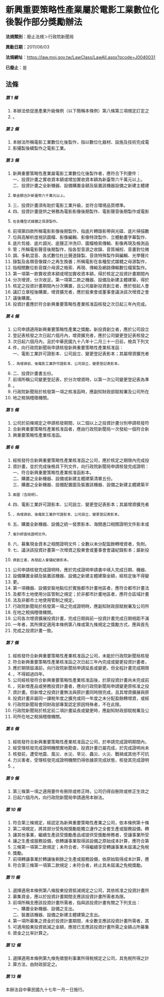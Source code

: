 # 新興重要策略性產業屬於電影工業數位化後製作部分獎勵辦法

**法規類別**：廢止法規＞行政院新聞局

**異動日期**：2011/06/03  

**法規網址**：https://law.moj.gov.tw/LawClass/LawAll.aspx?pcode=J0040031

**已廢止**：是



## 法條
##### 第 1 條
1. 本辦法依促進產業升級條例（以下簡稱本條例）第八條第三項規定訂定之
1. 。

##### 第 2 條
1. 本辦法所稱電影工業數位化後製作，指以數位化器材、設施及技術完成電
1. 影攝製後續製作之電影工業。

##### 第 3 條
1. 新興重要策略性產業屬電影工業數位化後製作者，應符合下列要件：  
一、投資計畫之實收資本額或增加實收資本額為新臺幣六千萬元以上。  
二、投資計畫之全新機器、設備購置金額及裝置該機器設備之新建主體建
1.     築金額合計新臺幣六千萬元以上。
1. 三、投資計畫須有助於電影工業升級，並符合環境品質標準。
1. 四、投資計畫提供之勞務為電影影像後期製作、電影聲音後期製作或電影
1.     在各種型式媒體之母源製作。
1. 前項第四款所稱電影影像後期製作，指底片轉錄影帶與光碟、底片掃描數
1. 位與高解析度視訊圖檔、影像編輯、影像特效製作、立體動畫字幕製作、
1. 底片剪接、底片調光、底聲正沖洗印、圖檔檢索傳輸、影像再現及檢測品
1. 管；所稱電影聲音後期製作，指各型音源之收錄、音質補校、音畫對位微
1. 調、多軌混音、各式數位杜比聲道錄製、音效特殊製作與編輯、光學聲片
1. 錄製及各類音像媒介之再生換置；所稱電影在各種型式媒體之母源製作，
1. 指相關數位影音媒介母源之檢索、再現、傳輸及網路傳輸數位檔案製作。
1. 第一項第一款實收資本額或增加實收資本額，得於核定之投資計畫期間內
1. 分次增資，分次收足。第一項第二款之機器、設備及新建主體建築，得於
1. 核定之投資計畫期間內分次購置，且公司屬新投資創立者，應於發起人會
1. 議訂立章程後購置，增資擴充者，應於股東會或董事會議決該次增資之會
1. 議後購置。
1. 投資計畫應於符合新興重要策略性產業核准函核發之次日起三年內完成。

##### 第 4 條
1. 公司申請適用新興重要策略性產業之獎勵，新投資創立者，應於公司設立
1. 登記表核發之次日起六個月內，增資擴充者，應於公司變更登記表核發之
1. 次日起六個月內，且於中華民國九十八年十二月三十一日前，檢具下列文
1. 件，向行政院新聞局申請核發新興重要策略性產業核准函：  
一、電影工業許可證影本、公司設立、變更登記表影本；其屬增資擴充者
1.     ，為增資前、後電影工業許可證影本、公司設立、變更登記表影本。
1. 二、投資計畫書五份。
1. 前項所稱公司變更登記表，於分次增資時，以第一次公司變更登記表為準
1. 。
1. 行政院新聞局於核發第一項之核准函時，應副知財政部賦稅署及公司所在
1. 地之稅捐稽徵機關。

##### 第 5 條
1. 公司於前條規定之申請核發期間，以二個以上之投資計畫分別申請核發符
1. 合新興重要策略性產業核准函者，應由行政院新聞局一次發給一個符合新
1. 興重要策略性產業核准函。

##### 第 6 條
1. 經核發符合新興重要策略性產業核准函之公司，應於核定之期限內完成投
1. 資計畫，並於完成後檢具下列文件，向行政院新聞局申請核發完成證明：  
一、符合新興重要策略性產業核准函影本。  
二、購置之全新機器、設備或新建主體建築清單五份。  
三、購置之全新機器、設備配置圖及裝置該機器、設備之新建主體建築平
1.     面圖（含說明）。
1. 四、電影工業許可證影本、公司設立、變更登記表影本；其屬增資擴充者
1.     ，為增資前、後電影工業許可證影本、公司設立、變更登記表影本。
1. 五、購置全新機器、設備之統一發票影本、海關進口相關證明文件影本或
1.     會計師查核證明文件。
1. 六、募集現金資本之相關證明文件；全數以未分配盈餘轉增資者，免附。
1. 七、議決該投資計畫第一次增資之股東會或董事會會議紀錄影本；屬新投
1.     資創立者，為發起人會議紀錄影本。
1. 公司申請核發完成證明時，應於完成證明申請書中填入完成日期、機器、
1. 設備購置金額及裝置該機器、設備之新建主體建築金額，經核定後不得變
1. 更。
1. 第一項機器、設備安裝地點位於實施都市計畫地區者，應符合都市計畫法
1. 及都市土地使用分區管制之規定；於非都市計畫地區者，應符合區域計畫
1. 法及非都市土地使用管制之規定。
1. 行政院新聞局於核發第一項之完成證明時，應副知財政部賦稅署及公司所
1. 在地之稅捐稽徵機關。
1. 公司各次增資擴展投資計畫，完成日期與前一投資計畫完成日期相距不滿
1. 一年者，其所擇定適用本條例第八條或第九條規定之獎勵方式，應與首先
1. 完成之投資計畫一致。

##### 第 7 條
1. 經核發符合新興重要策略性產業核准函之公司，未能於行政院新聞局核發
1. 符合新興重要策略性產業核准函之次日起三年內完成或變更投資計畫者，
1. 應於期限屆滿前，向行政院新聞局申請延長或變更。但全程計畫完成期限
1. ，不得超過四年。
1. 公司經核發符合新興重要策略性產業核准函後，於原投資計畫尚未完成前
1. ，另新增產品或勞務投資計畫者，應向行政院新聞局申請變更原核准之投
1. 資計畫。但新增之投資計畫無法與原計畫同時限完成，且其增資擴展與原
1. 投資計畫非屬同一課稅年度之擴充或同一年度之未分配盈餘轉增資，或經
1. 行政院新聞局會同財政部專案認定原因特殊者，不在此限。
1. 行政院新聞局於核定前二項計畫延長或變更時，應副知財政部賦稅署及公
1. 司所在地之稅捐稽徵機關。

##### 第 8 條
1. 經核發符合新興重要策略性產業核准函之公司，於申請完成證明期間內，
1. 經受理核發完成證明機關實地勘查，投資計畫已屬完成，於完成證明尚未
1. 核發前，遭受地震、風災、水災、旱災、蟲災、火災、戰禍或其他不可抗
1. 力災害者，受理核發完成證明機關仍得依據原完成狀態，核發其完成證明
1. 。

##### 第 9 條
1. 第三條第一項之適用要件有刪除或修正時，公司仍得自刪除或修正生效之
1. 日起六個月內，向行政院新聞局申請適用本辦法。

##### 第 10 條
1. 符合第三條規定，經認定為新興重要策略性產業之公司，依本條例第十條
1. 第二項規定，將其部分受免稅獎勵能獨立運作之全套生產或服務設備，轉
1. 讓其他事業，繼續生產該受獎勵產品或提供受獎勵勞務者，受讓事業所受
1. 讓之生產或服務設備，依轉讓事業取得該設備之原始成本計算，應符合第
1. 三條第一項第二款規定；未符合者，不得繼續享受轉讓事業未屆滿之免稅
1. 獎勵。
1. 前項轉讓事業於轉讓後剩餘之生產或服務設備，依原始取得成本計算，應
1. 符合第三條第一項第二款規定；未符合者，終止其未屆滿之免稅獎勵。

##### 第 11 條
1. 選擇適用本條例第八條股東投資抵減規定之公司，其依核准之投資計畫所
1. 募集資金，應以於投資計畫期間支應該投資計畫所需者為限。
1. 前項所稱支應該投資計畫所需者，指與該投資計畫有關之下列支出：  
一、購置全新機器、設備之支出。  
二、裝置該機器、設備之新建主體建築之支出。
1. 第一項所募集之資金於投資計畫期間，未全數支應該投資計畫所需者，其
1. 可適用股東投資抵減之金額，應按已支應該投資計畫所需之金額占所募集
1. 資金之比率計算之。

##### 第 12 條
1. 選擇適用本條例第九條免徵營利事業所得稅規定之公司，其免稅所得之計
1. 算方法，由財政部定之。

##### 第 13 條
本辦法自中華民國九十七年一月一日施行。


